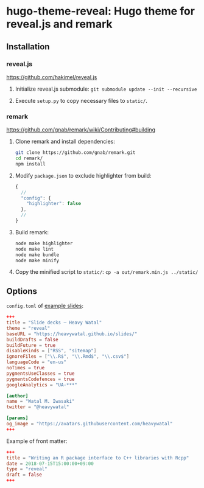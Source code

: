 # hugo-theme-reveal: Hugo theme for reveal.js and remark

## Installation

### reveal.js

https://github.com/hakimel/reveal.js

1.  Initialize reveal.js submodule: `git submodule update --init --recursive`

1.  Execute `setup.py` to copy necessary files to `static/`.


### remark

https://github.com/gnab/remark/wiki/Contributing#building

1.  Clone remark and install dependencies:
    ```sh
    git clone https://github.com/gnab/remark.git
    cd remark/
    npm install
    ```

1.  Modify `package.json` to exclude highlighter from build:
    ```js
    {
      //
      "config": {
        "highlighter": false
      },
      //
    }
    ```

1.  Build remark:
    ```sh
    node make highlighter
    node make lint
    node make bundle
    node make minify
    ```

1.  Copy the minified script to `static/`:
    `cp -a out/remark.min.js ../static/`

## Options

`config.toml` of [example slides](https://heavywatal.github.io/slides/):
```toml
+++
title = "Slide decks — Heavy Watal"
theme = "reveal"
baseURL = "https://heavywatal.github.io/slides/"
buildDrafts = false
buildFuture = true
disableKinds = ["RSS", "sitemap"]
ignoreFiles = ["\\.R$", "\\.Rmd$", "\\.csv$"]
languageCode = "en-us"
noTimes = true
pygmentsUseClasses = true
pygmentsCodefences = true
googleAnalytics = "UA-***"

[author]
name = "Watal M. Iwasaki"
twitter = "@heavywatal"

[params]
og_image = "https://avatars.githubusercontent.com/heavywatal"
+++
```

Example of front matter:
```toml
+++
title = "Writing an R package interface to C++ libraries with Rcpp"
date = 2018-07-15T15:00:00+09:00
type = "reveal"
draft = false
+++
```
